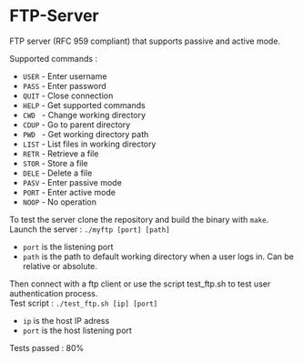 # FTP-Server
FTP server (RFC 959 compliant) that supports passive and active mode.

Supported commands :
- ``USER`` - Enter username
- ``PASS`` - Enter password
- ``QUIT`` - Close connection
- ``HELP`` - Get supported commands
- ``CWD`` &nbsp; - Change working directory
- ``CDUP`` - Go to parent directory
- ``PWD`` &nbsp; - Get working directory path
- ``LIST`` - List files in working directory
- ``RETR`` - Retrieve a file
- ``STOR`` - Store a file
- ``DELE`` - Delete a file
- ``PASV`` - Enter passive mode
- ``PORT`` - Enter active mode
- ``NOOP`` - No operation

To test the server clone the repository and build the binary with ``make``.  
Launch the server : ``./myftp [port] [path]``  
- ``port`` is the listening port
- ``path`` is the path to default working directory when a user logs in. Can be relative or absolute.

Then connect with a ftp client or use the script test_ftp.sh to test user authentication process.  
Test script : ``./test_ftp.sh [ip] [port]``
- ``ip`` is the host IP adress
- ``port`` is the host listening port

Tests passed : 80%
